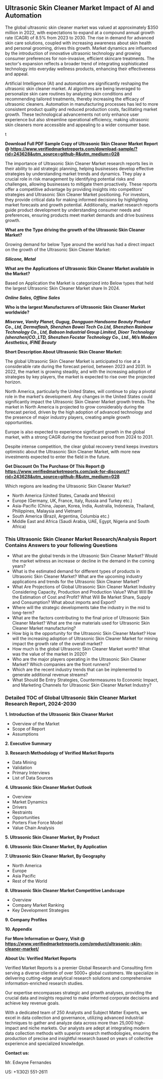 <h2>Ultrasonic Skin Cleaner Market Impact of AI and Automation</h2><p>The global ultrasonic skin cleaner market was valued at approximately $350 million in 2022, with expectations to expand at a compound annual growth rate (CAGR) of 8.5% from 2023 to 2030. The rise in demand for advanced skin care solutions, coupled with increasing awareness about skin health and personal grooming, drives this growth. Market dynamics are influenced by the introduction of innovative ultrasonic technology and growing consumer preferences for non-invasive, efficient skincare treatments. The sector's expansion reflects a broader trend of integrating sophisticated technology into everyday wellness products, enhancing their effectiveness and appeal.</p><p>Artificial Intelligence (AI) and automation are significantly reshaping the ultrasonic skin cleaner market. AI algorithms are being leveraged to personalize skin care routines by analyzing skin conditions and recommending tailored treatments, thereby increasing the efficacy of ultrasonic cleaners. Automation in manufacturing processes has led to more consistent product quality and reduced production costs, facilitating market growth. These technological advancements not only enhance user experience but also streamline operational efficiency, making ultrasonic skin cleaners more accessible and appealing to a wider consumer base.</p>t</p><p id="" class=""><strong>Download Full PDF Sample Copy of Ultrasonic Skin Cleaner Market Report @ <a href="https://www.verifiedmarketreports.com/download-sample/?rid=243628&utm_source=github-R&utm_medium=028" target="_blank">https://www.verifiedmarketreports.com/download-sample/?rid=243628&utm_source=github-R&utm_medium=028</a></strong></p><p>The importance of&nbsp;Ultrasonic Skin Cleaner Market research reports lies in their ability to aid strategic planning, helping businesses develop effective strategies by understanding market trends and dynamics. They play a crucial role in risk management by identifying potential risks and challenges, allowing businesses to mitigate them proactively. These reports offer a competitive advantage by providing insights into competitors' strategies and Ultrasonic Skin Cleaner Market positioning. For investors, they provide critical data for making informed decisions by highlighting market forecasts and growth potential. Additionally, market research reports guide product development by understanding consumer needs and preferences, ensuring products meet market demands and drive business growth.</p><p><strong>What are the&nbsp;Type driving the growth of the Ultrasonic Skin Cleaner Market?</strong></p><p id="" class="">Growing demand for below Type around the world has had a direct impact on the growth of the Ultrasonic Skin Cleaner Market:</p><em><strong>Silicone, Metal</strong></em></p><strong>What are the&nbsp;Applications&nbsp;of Ultrasonic Skin Cleaner Market available in the Market?</strong></p><p id="" class="">Based on Application the Market is categorized into Below types that held the largest Ultrasonic Skin Cleaner Market share In 2024.</p><em><strong>Online Sales, Offline Sales</strong></em></p><strong>Who is the largest Manufacturers of Ultrasonic Skin Cleaner Market worldwide?</strong></p><p><em><strong>Miserwe, Vanity Planet, Gugug, Dongguan Handsome Beauty Product Co., Ltd, Dermaflash, Shenzhen Bowei Tech Co.Ltd, Shenzhen Rainbow Technology Co., Ltd, Babson Industrial Group Limited, Dioer Technology (shenzhen)CO.,LTD, Shenzhen Focstar Technology Co., Ltd., M/s Modern Aesthetics, IFINE Beauty</strong></em></p><p id="" class=""><strong>Short Description About Ultrasonic Skin Cleaner Market:</strong></p><p>The global Ultrasonic Skin Cleaner Market is anticipated to rise at a considerable rate during the forecast period, between 2023 and 2031. In 2022, the market is growing steadily, and with the increasing adoption of strategies by key players, the market is expected to rise over the projected horizon.</p><p>North America, particularly the United States, will continue to play a pivotal role in the market's development. Any changes in the United States could significantly impact the Ultrasonic Skin Cleaner Market growth trends. The market in North America is projected to grow considerably during the forecast period, driven by the high adoption of advanced technology and the presence of major industry players, creating ample growth opportunities.</p><p>Europe is also expected to experience significant growth in the global market, with a strong CAGR during the forecast period from 2024 to 2031.</p><p>Despite intense competition, the clear global recovery trend keeps investors optimistic about the Ultrasonic Skin Cleaner Market, with more new investments expected to enter the field in the future.</p><p id="" class=""><strong>Get Discount On The Purchase Of This Report @ <a href="https://www.verifiedmarketreports.com/ask-for-discount/?rid=243628&utm_source=github-R&utm_medium=028" target="_blank">https://www.verifiedmarketreports.com/ask-for-discount/?rid=243628&utm_source=github-R&utm_medium=028</a></strong></p>Which regions are leading the Ultrasonic Skin Cleaner Market?</p><ul><li>North America (United States, Canada and Mexico)</li><li>Europe (Germany, UK, France, Italy, Russia and Turkey etc.)</li><li>Asia-Pacific (China, Japan, Korea, India, Australia, Indonesia, Thailand, Philippines, Malaysia and Vietnam)</li><li>South America (Brazil, Argentina, Columbia etc.)</li><li>Middle East and Africa (Saudi Arabia, UAE, Egypt, Nigeria and South Africa)</li></ul><h3 id="" class="">This Ultrasonic Skin Cleaner Market Research/Analysis Report Contains Answers to your following Questions</h3><ul><li>What are the global trends in the Ultrasonic Skin Cleaner Market? Would the market witness an increase or decline in the demand in the coming years?</li><li>What is the estimated demand for different types of products in Ultrasonic Skin Cleaner Market? What are the upcoming industry applications and trends for the Ultrasonic Skin Cleaner Market?</li><li>What Are Projections of Global Ultrasonic Skin Cleaner Market Industry Considering Capacity, Production and Production Value? What Will Be the Estimation of Cost and Profit? What Will Be Market Share, Supply and Consumption? What about imports and Export?</li><li>Where will the strategic developments take the industry in the mid to long-term?</li><li>What are the factors contributing to the final price of Ultrasonic Skin Cleaner Market? What are the raw materials used for Ultrasonic Skin Cleaner Market manufacturing?</li><li>How big is the opportunity for the Ultrasonic Skin Cleaner Market? How will the increasing adoption of Ultrasonic Skin Cleaner Market for mining impact the growth rate of the overall market?</li><li>How much is the global Ultrasonic Skin Cleaner Market worth? What was the value of the market In 2020?</li><li>Who are the major players operating in the Ultrasonic Skin Cleaner Market? Which companies are the front runners?</li><li>Which are the recent industry trends that can be implemented to generate additional revenue streams?</li><li>What Should Be Entry Strategies, Countermeasures to Economic Impact, and Marketing Channels for Ultrasonic Skin Cleaner Market Industry?</li></ul><h3 id="" class="">Detailed TOC of Global Ultrasonic Skin Cleaner Market Research Report, 2024-2030</h3><p id="" class=""><strong>1. Introduction of the Ultrasonic Skin Cleaner Market</strong></p><ul><li>Overview of the Market</li><li>Scope of Report</li><li>Assumptions</li></ul><p id="" class=""><strong>2. Executive Summary</strong></p><p id="" class=""><strong>3. Research Methodology of Verified Market Reports</strong></p><ul><li>Data Mining</li><li>Validation</li><li>Primary Interviews</li><li>List of Data Sources</li></ul><p id="" class=""><strong>4. Ultrasonic Skin Cleaner Market Outlook</strong></p><ul><li>Overview</li><li>Market Dynamics</li><li>Drivers</li><li>Restraints</li><li>Opportunities</li><li>Porters Five Force Model</li><li>Value Chain Analysis</li></ul><p id="" class=""><strong>5. Ultrasonic Skin Cleaner Market, By Product</strong></p><p id="" class=""><strong>6. Ultrasonic Skin Cleaner Market, By Application</strong></p><p id="" class=""><strong>7. Ultrasonic Skin Cleaner Market, By Geography</strong></p><ul><li>North America</li><li>Europe</li><li>Asia Pacific</li><li>Rest of the World</li></ul><p id="" class=""><strong>8. Ultrasonic Skin Cleaner Market Competitive Landscape</strong></p><ul><li>Overview</li><li>Company Market Ranking</li><li>Key Development Strategies</li></ul><p id="" class=""><strong>9. Company Profiles</strong></p><p id="" class=""><strong>10. Appendix</strong></p><p id="" class=""><strong>For More Information or Query, Visit @ <a href="https://www.verifiedmarketreports.com/product/ultrasonic-skin-cleaner-market/" target="_blank">https://www.verifiedmarketreports.com/product/ultrasonic-skin-cleaner-market/</a></strong></p><p id="" class=""><strong>About Us: Verified Market Reports</strong></p><p id="" class="">Verified Market Reports is a premier Global Research and Consulting firm serving a diverse clientele of over 5000+ global customers. We specialize in delivering cutting-edge analytical research solutions and comprehensive information-enriched research studies.</p><p id="" class="">Our expertise encompasses strategic and growth analyses, providing the crucial data and insights required to make informed corporate decisions and achieve key revenue goals.</p><p id="" class="">With a dedicated team of 250 Analysts and Subject Matter Experts, we excel in data collection and governance, utilizing advanced industrial techniques to gather and analyze data across more than 25,000 high-impact and niche markets. Our analysts are adept at integrating modern data collection methods with superior research methodologies, ensuring the production of precise and insightful research based on years of collective experience and specialized knowledge.</p><p id="" class=""><strong>Contact us:</strong></p><p id="" class="">Mr. Edwyne Fernandes</p><p id="" class="">US: +1(302) 551-2611</p>